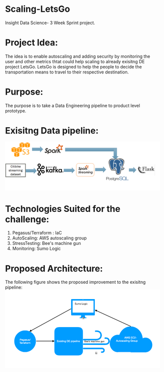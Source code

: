 # Scaling-LetsGo

Insight Data Science- 3 Week Sprint project.
# Project Idea:

The idea is to enable autoscaling and adding security by monitoring the user and other metrics thtat could help scaling to already exisitng DE project LetsGo.
LetsGo is designed to help the people to decide the transportation means to travel to their respective destination.
# Purpose:

The purpose is to take a Data Engineering pipeline to product level prototype.
# Exisitng Data pipeline:

![alt text](https://raw.githubusercontent.com/Aditi1692/LetsGo/master/architecture.png)
# Technologies Suited for the challenge:

1. Pegasus/Terraform : IaC
2. AutoScaling: AWS autoscaling group
3. StressTesting: Bee's machine gun
4. Monitoring: Sumo Logic

# Proposed Architecture:

The following figure shows the proposed improvement to the exisitng pipeline:
![Screenshot](Architecture.png)
